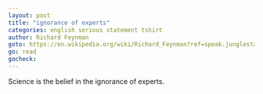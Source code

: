 ```yaml
---
layout: post
title: "ignorance of experts"
categories: english serious statement tshirt
author: Richard Feynman
goto: https://en.wikipedia.org/wiki/Richard_Feynman?ref=speak.junglestar.org
go: read
gocheck:
---
```

Science is the belief in the ignorance of experts.
